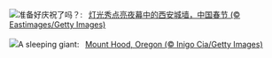 ![](https://www.bing.com/th?id=OHR.ChineseNewYearEve2024_ZH-CN7153418405_UHD.jpg&w=1000)准备好庆祝了吗？:&nbsp;&ensp;[灯光秀点亮夜幕中的西安城墙，中国春节 (© Eastimages/Getty Images)](https://www.bing.com/th?id=OHR.ChineseNewYearEve2024_ZH-CN7153418405_UHD.jpg)
<br><br/>
![](https://www.bing.com/th?id=OHR.MtHoodOregon_EN-US8773825867_UHD.jpg&w=1000)A sleeping giant:&nbsp;&ensp;[Mount Hood, Oregon (© Inigo Cia/Getty Images)](https://www.bing.com/th?id=OHR.MtHoodOregon_EN-US8773825867_UHD.jpg)
<br><br/>
